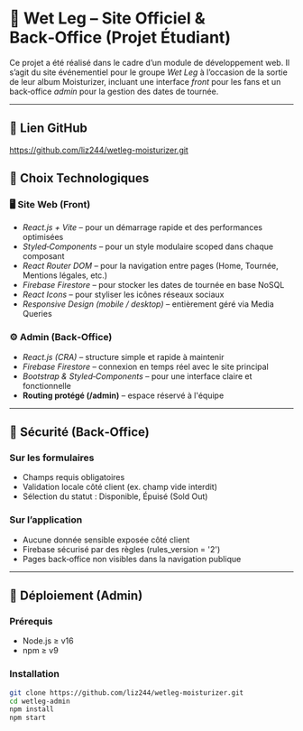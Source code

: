 # 🎸 Wet Leg – Site Officiel & Back‑Office (Projet Étudiant)

Ce projet a été réalisé dans le cadre d’un module de développement web. Il s’agit du site événementiel pour le groupe *Wet Leg* à l’occasion de la sortie de leur album Moisturizer, incluant une interface *front* pour les fans et un back‑office *admin* pour la gestion des dates de tournée.

---

## 🔗 Lien GitHub

https://github.com/liz244/wetleg-moisturizer.git

## 🧩 Choix Technologiques

### 🖥 Site Web (Front)

- *React.js + Vite* – pour un démarrage rapide et des performances optimisées
- *Styled‑Components* – pour un style modulaire scoped dans chaque composant
- *React Router DOM* – pour la navigation entre pages (Home, Tournée, Mentions légales, etc.)
- *Firebase Firestore* – pour stocker les dates de tournée en base NoSQL
- *React Icons* – pour styliser les icônes réseaux sociaux
- *Responsive Design (mobile / desktop)* – entièrement géré via Media Queries

### ⚙ Admin (Back‑Office)

- *React.js (CRA)* – structure simple et rapide à maintenir
- *Firebase Firestore* – connexion en temps réel avec le site principal
- *Bootstrap & Styled‑Components* – pour une interface claire et fonctionnelle
- **Routing protégé (/admin)** – espace réservé à l'équipe

---

## 🔐 Sécurité (Back‑Office)

### Sur les formulaires

- Champs requis obligatoires
- Validation locale côté client (ex. champ vide interdit)
- Sélection du statut : Disponible, Épuisé (Sold Out)

### Sur l’application

- Aucune donnée sensible exposée côté client
- Firebase sécurisé par des règles (rules_version = '2')
- Pages back‑office non visibles dans la navigation publique

---

## 🚀 Déploiement (Admin)

### Prérequis

- Node.js ≥ v16
- npm ≥ v9

### Installation

```bash
git clone https://github.com/liz244/wetleg-moisturizer.git
cd wetleg-admin
npm install
npm start
